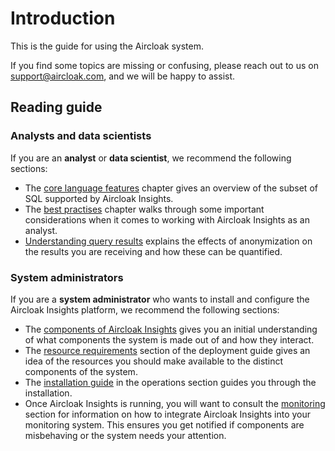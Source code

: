 # Introduction

This is the guide for using the Aircloak system.

If you find some topics are missing or confusing, please reach out to us on [support@aircloak.com](mailto:support@aircloak.com), and we will be happy to assist.

## Reading guide

### Analysts and data scientists

If you are an __analyst__ or __data scientist__, we recommend the following sections:

- The [core language features](/sql.md) chapter gives an overview of the subset of SQL supported by Aircloak Insights.
- The [best practises](/sql/best-practises.md) chapter walks through some important considerations when it comes to working
  with Aircloak Insights as an analyst.
- [Understanding query results](/sql/query-results.md) explains the effects of anonymization on the results you are
  receiving and how these can be quantified.

### System administrators

If you are a __system administrator__ who wants to install and configure the Aircloak Insights platform, we recommend
the following sections:

- The [components of Aircloak Insights](/components.md) gives you an initial understanding of what components the
  system is made out of and how they interact.
- The [resource requirements](/deployment.md#resource-requirements) section of the deployment guide gives an idea of
  the resources you should make available to the distinct components of the system.
- The [installation guide](/ops/installation.md) in the operations section guides you through the installation.
- Once Aircloak Insights is running, you will want to consult the [monitoring](/ops/monitoring.md) section for information
  on how to integrate Aircloak Insights into your monitoring system. This ensures you get notified if components are
  misbehaving or the system needs your attention.
